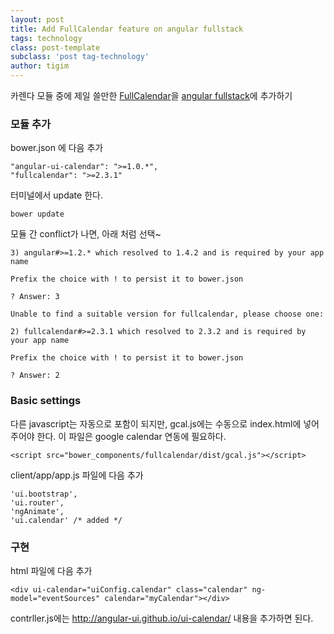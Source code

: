 ```yaml
--- 
layout: post 
title: Add FullCalendar feature on angular fullstack 
tags: technology  
class: post-template
subclass: 'post tag-technology'  
author: tigim
---  
```


카렌다 모듈 중에 제일 쓸만한 [FullCalendar](http://angular-ui.github.io/ui-calendar/)을 [angular fullstack](http://fullstack-demo.herokuapp.com/)에 추가하기  


### 모듈 추가  

bower.json 에 다음 추가 

    "angular-ui-calendar": ">=1.0.*",
    "fullcalendar": ">=2.3.1"
    
터미널에서 update 한다.

    bower update  

모듈 간 conflict가 나면, 아래 처럼 선택~

    3) angular#>=1.2.* which resolved to 1.4.2 and is required by your app name
    
    Prefix the choice with ! to persist it to bower.json
    
    ? Answer: 3
    
    Unable to find a suitable version for fullcalendar, please choose one:
    
    2) fullcalendar#>=2.3.1 which resolved to 2.3.2 and is required by your app name
    
    Prefix the choice with ! to persist it to bower.json
    
    ? Answer: 2  
  
### Basic settings  

다른 javascript는 자동으로 포함이 되지만, gcal.js에는 수동으로 index.html에 넣어주어야 한다. 이 파일은 google calendar 연동에 필요하다.  

    <script src="bower_components/fullcalendar/dist/gcal.js"></script>
  
client/app/app.js 파일에 다음 추가  

    'ui.bootstrap',
    'ui.router',
    'ngAnimate',
    'ui.calendar' /* added */  
        
### 구현    
  html 파일에 다음 추가   

    <div ui-calendar="uiConfig.calendar" class="calendar" ng-model="eventSources" calendar="myCalendar"></div>

  contrller.js에는 http://angular-ui.github.io/ui-calendar/ 내용을 추가하면 된다. 